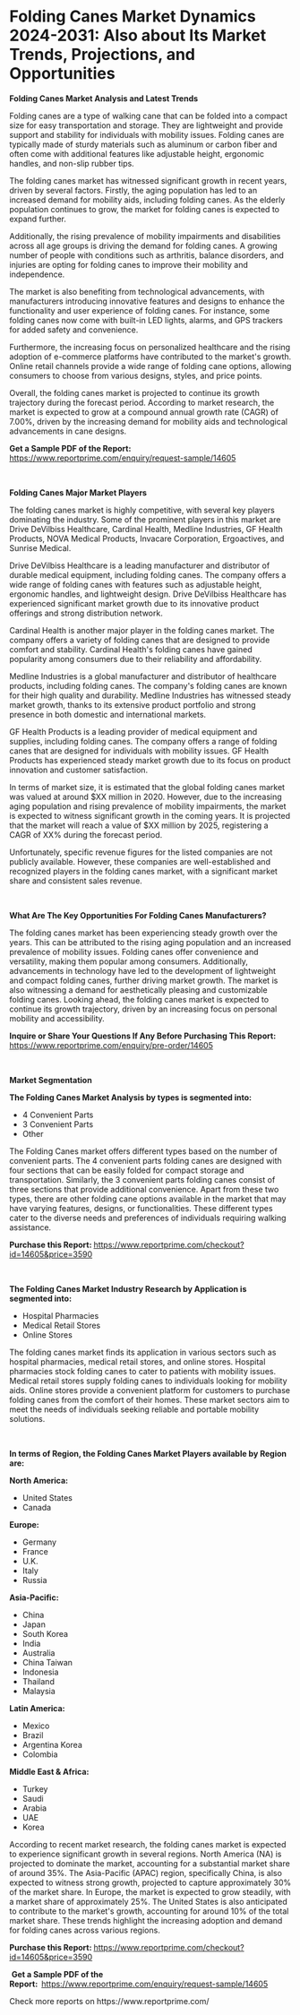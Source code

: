 <p><h1>Folding Canes Market Dynamics 2024-2031: Also about Its Market Trends, Projections, and Opportunities</h1></p><p><strong>Folding Canes Market Analysis and Latest Trends</strong></p>
<p><p>Folding canes are a type of walking cane that can be folded into a compact size for easy transportation and storage. They are lightweight and provide support and stability for individuals with mobility issues. Folding canes are typically made of sturdy materials such as aluminum or carbon fiber and often come with additional features like adjustable height, ergonomic handles, and non-slip rubber tips.</p><p>The folding canes market has witnessed significant growth in recent years, driven by several factors. Firstly, the aging population has led to an increased demand for mobility aids, including folding canes. As the elderly population continues to grow, the market for folding canes is expected to expand further.</p><p>Additionally, the rising prevalence of mobility impairments and disabilities across all age groups is driving the demand for folding canes. A growing number of people with conditions such as arthritis, balance disorders, and injuries are opting for folding canes to improve their mobility and independence.</p><p>The market is also benefiting from technological advancements, with manufacturers introducing innovative features and designs to enhance the functionality and user experience of folding canes. For instance, some folding canes now come with built-in LED lights, alarms, and GPS trackers for added safety and convenience.</p><p>Furthermore, the increasing focus on personalized healthcare and the rising adoption of e-commerce platforms have contributed to the market's growth. Online retail channels provide a wide range of folding cane options, allowing consumers to choose from various designs, styles, and price points.</p><p>Overall, the folding canes market is projected to continue its growth trajectory during the forecast period. According to market research, the market is expected to grow at a compound annual growth rate (CAGR) of 7.00%, driven by the increasing demand for mobility aids and technological advancements in cane designs.</p></p>
<p><strong>Get a Sample PDF of the Report:&nbsp;</strong> <a href="https://www.reportprime.com/enquiry/request-sample/14605">https://www.reportprime.com/enquiry/request-sample/14605</a></p>
<p>&nbsp;</p>
<p><strong>Folding Canes Major Market Players</strong></p>
<p><p>The folding canes market is highly competitive, with several key players dominating the industry. Some of the prominent players in this market are Drive DeVilbiss Healthcare, Cardinal Health, Medline Industries, GF Health Products, NOVA Medical Products, Invacare Corporation, Ergoactives, and Sunrise Medical.</p><p>Drive DeVilbiss Healthcare is a leading manufacturer and distributor of durable medical equipment, including folding canes. The company offers a wide range of folding canes with features such as adjustable height, ergonomic handles, and lightweight design. Drive DeVilbiss Healthcare has experienced significant market growth due to its innovative product offerings and strong distribution network.</p><p>Cardinal Health is another major player in the folding canes market. The company offers a variety of folding canes that are designed to provide comfort and stability. Cardinal Health's folding canes have gained popularity among consumers due to their reliability and affordability.</p><p>Medline Industries is a global manufacturer and distributor of healthcare products, including folding canes. The company's folding canes are known for their high quality and durability. Medline Industries has witnessed steady market growth, thanks to its extensive product portfolio and strong presence in both domestic and international markets.</p><p>GF Health Products is a leading provider of medical equipment and supplies, including folding canes. The company offers a range of folding canes that are designed for individuals with mobility issues. GF Health Products has experienced steady market growth due to its focus on product innovation and customer satisfaction.</p><p>In terms of market size, it is estimated that the global folding canes market was valued at around $XX million in 2020. However, due to the increasing aging population and rising prevalence of mobility impairments, the market is expected to witness significant growth in the coming years. It is projected that the market will reach a value of $XX million by 2025, registering a CAGR of XX% during the forecast period.</p><p>Unfortunately, specific revenue figures for the listed companies are not publicly available. However, these companies are well-established and recognized players in the folding canes market, with a significant market share and consistent sales revenue.</p></p>
<p>&nbsp;</p>
<p><strong>What Are The Key Opportunities For Folding Canes Manufacturers?</strong></p>
<p><p>The folding canes market has been experiencing steady growth over the years. This can be attributed to the rising aging population and an increased prevalence of mobility issues. Folding canes offer convenience and versatility, making them popular among consumers. Additionally, advancements in technology have led to the development of lightweight and compact folding canes, further driving market growth. The market is also witnessing a demand for aesthetically pleasing and customizable folding canes. Looking ahead, the folding canes market is expected to continue its growth trajectory, driven by an increasing focus on personal mobility and accessibility.</p></p>
<p><strong>Inquire or Share Your Questions If Any Before Purchasing This Report:</strong> <a href="https://www.reportprime.com/enquiry/pre-order/14605">https://www.reportprime.com/enquiry/pre-order/14605</a></p>
<p>&nbsp;</p>
<p><strong>Market Segmentation</strong></p>
<p><strong>The Folding Canes Market Analysis by types is segmented into:</strong></p>
<p><ul><li>4 Convenient Parts</li><li>3 Convenient Parts</li><li>Other</li></ul></p>
<p><p>The Folding Canes market offers different types based on the number of convenient parts. The 4 convenient parts folding canes are designed with four sections that can be easily folded for compact storage and transportation. Similarly, the 3 convenient parts folding canes consist of three sections that provide additional convenience. Apart from these two types, there are other folding cane options available in the market that may have varying features, designs, or functionalities. These different types cater to the diverse needs and preferences of individuals requiring walking assistance.</p></p>
<p><strong>Purchase this Report:&nbsp;</strong><a href="https://www.reportprime.com/checkout?id=14605&price=3590">https://www.reportprime.com/checkout?id=14605&price=3590</a></p>
<p>&nbsp;</p>
<p><strong>The Folding Canes Market Industry Research by Application is segmented into:</strong></p>
<p><ul><li>Hospital Pharmacies</li><li>Medical Retail Stores</li><li>Online Stores</li></ul></p>
<p><p>The folding canes market finds its application in various sectors such as hospital pharmacies, medical retail stores, and online stores. Hospital pharmacies stock folding canes to cater to patients with mobility issues. Medical retail stores supply folding canes to individuals looking for mobility aids. Online stores provide a convenient platform for customers to purchase folding canes from the comfort of their homes. These market sectors aim to meet the needs of individuals seeking reliable and portable mobility solutions.</p></p>
<p>&nbsp;</p>
<p><strong>In terms of Region, the Folding Canes Market Players available by Region are:</strong></p>
<p>
    <p> <strong> North America: </strong>
        <ul>
            <li>United States</li>
            <li>Canada</li>
        </ul>
        </p> 
    <p> <strong> Europe: </strong>
        <ul>
            <li>Germany</li>
            <li>France</li>
            <li>U.K.</li>
            <li>Italy</li>
            <li>Russia</li>
        </ul>
        </p> 
    <p> <strong> Asia-Pacific: </strong>
        <ul>
            <li>China</li>
            <li>Japan</li>
            <li>South Korea</li>
            <li>India</li>
            <li>Australia</li>
            <li>China Taiwan</li>
            <li>Indonesia</li>
            <li>Thailand</li>
            <li>Malaysia</li>
        </ul>
        </p> 
    <p> <strong> Latin America: </strong>
        <ul>
            <li>Mexico</li>
            <li>Brazil</li>
            <li>Argentina Korea</li>
            <li>Colombia</li>
        </ul>
        </p> 
    <p> <strong> Middle East & Africa: </strong>
        <ul>
            <li>Turkey</li>
            <li>Saudi</li>
            <li>Arabia</li>
            <li>UAE</li>
            <li>Korea</li>
        </ul>
    </p>
    </p>
<p><p>According to recent market research, the folding canes market is expected to experience significant growth in several regions. North America (NA) is projected to dominate the market, accounting for a substantial market share of around 35%. The Asia-Pacific (APAC) region, specifically China, is also expected to witness strong growth, projected to capture approximately 30% of the market share. In Europe, the market is expected to grow steadily, with a market share of approximately 25%. The United States is also anticipated to contribute to the market's growth, accounting for around 10% of the total market share. These trends highlight the increasing adoption and demand for folding canes across various regions.</p></p>
<p><strong>Purchase this Report: </strong><a href="https://www.reportprime.com/checkout?id=14605&price=3590">https://www.reportprime.com/checkout?id=14605&price=3590</a></p>
<p>&nbsp;<strong>Get a Sample PDF of the Report:&nbsp;&nbsp;</strong><a href="https://www.reportprime.com/enquiry/request-sample/14605">https://www.reportprime.com/enquiry/request-sample/14605</a></p>
<p><strong></strong></p>
<p>Check more reports on https://www.reportprime.com/</p>